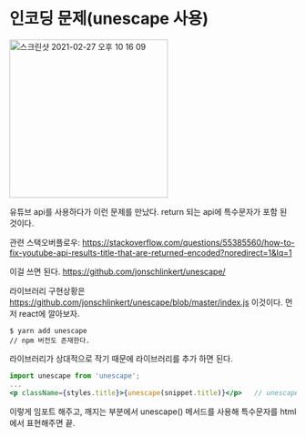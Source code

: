 # 인코딩 문제(unescape 사용)

<img width="278" alt="스크린샷 2021-02-27 오후 10 16 09" src="https://user-images.githubusercontent.com/59427983/109389019-dc46c400-794d-11eb-96ec-72901820bbb5.png">

유튜브 api를 사용하다가 이런 문제를 만났다. return 되는 api에 특수문자가 포함 된 것이다.

관련 스택오버플로우: https://stackoverflow.com/questions/55385560/how-to-fix-youtube-api-results-title-that-are-returned-encoded?noredirect=1&lq=1

이걸 쓰면 된다. https://github.com/jonschlinkert/unescape/

라이브러리 구현상황은 https://github.com/jonschlinkert/unescape/blob/master/index.js 이것이다. 먼저 react에 깔아보자.

```shell
$ yarn add unescape
// npm 버전도 존재한다.
```

라이브러리가 상대적으로 작기 때문에 라이브러리를 추가 하면 된다.

```jsx
import unescape from 'unescape';
...
<p className={styles.title}>{unescape(snippet.title)}</p>   // unescape() 메서드 사용
```

이렇게 임포트 해주고, 깨지는 부분에서 unescape() 메서드를 사용해 특수문자를 html에서 표현해주면 끝.
